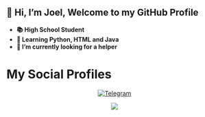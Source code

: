## 👋 Hi, I’m Joel, Welcome to my GitHub Profile
- **📚 High School Student**
- **🌱 Learning Python, HTML and Java**
- **🤔 I’m currently looking for a helper**

# My Social Profiles
<p align="center">
<a href="https://www.instagram.com/joel_boban14><img alt="Instagram" src="https://img.shields.io/badge/joel_boban14-%23E4405F.svg?&style=for-the-badge&logo=Instagram&logoColor=white"/></a>
<a href="https://t.me/joe_noob"><img alt="Telegram" src="https://img.shields.io/badge/joe_noob-2CA5E0?style=for-the-badge&logo=telegram&logoColor=white"/></a>
</p>

<p align="center">
<img src="https://github-readme-stats.vercel.app/api?username=joelbobanoffline&theme=highcontrast" align="center">
</p>
